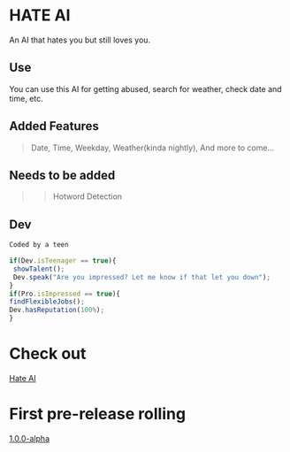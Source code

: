 # HATE AI
An AI that hates you but still loves you.
## Use
You can use this AI for getting abused, search for weather, check date and time, etc.

## Added Features
> Date,
>  Time, 
>  Weekday,
>  Weather(kinda nightly),
>  And more to come...

## Needs to be added
>>Hotword Detection
 ## Dev
 ```bash
 Coded by a teen 
 ```
```javascript
if(Dev.isTeenager == true){
 showTalent();
 Dev.speak("Are you impressed? Let me know if that let you down");
}
if(Pro.isImpressed == true){
findFlexibleJobs();
Dev.hasReputation(100%);
}
```
# Check out
[Hate AI](https://obnoxiousnerd.github.io/hate-ai/)

# First pre-release rolling
[1.0.0-alpha](https://github.com/obnoxiousnerd/hate-ai/releases/tag/v1.0.0-alpha)
